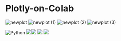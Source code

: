 # Plotly-on-Colab

![newplot](https://user-images.githubusercontent.com/75041273/127720794-f7675974-53ce-44dd-ab36-b6dca4b67c09.png)
![newplot (1)](https://user-images.githubusercontent.com/75041273/127720754-82834783-6da8-4cd6-b009-dd3a68ddeae0.png)
![newplot (2)](https://user-images.githubusercontent.com/75041273/127720762-533ec920-6a3a-49ec-b81b-cf66fb80fcdc.png)
![newplot (3)](https://user-images.githubusercontent.com/75041273/127720766-8e2b1de6-828b-4552-aed0-a8cd885486e6.png)

![Python](https://img.shields.io/badge/python-%2314354C.svg?style=for-the-badge&logo=python&logoColor=white) <img src="https://img.shields.io/badge/Colab-F9AB00?style=for-the-badge&logo=googlecolab&color=525252"/><img src="https://img.shields.io/badge/Numpy-777BB4?style=for-the-badge&logo=numpy&logoColor=white" /> <img src="https://img.shields.io/badge/Pandas-2C2D72?style=for-the-badge&logo=pandas&logoColor=white" /> <img src="https://img.shields.io/badge/Plotly-239120?style=for-the-badge&logo=plotly&logoColor=white" /> 
